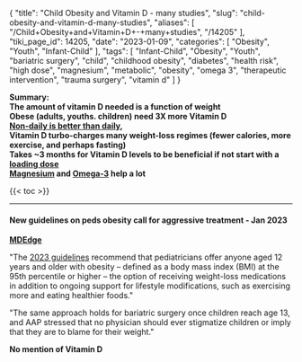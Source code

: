 {
    "title": "Child Obesity and Vitamin D - many studies",
    "slug": "child-obesity-and-vitamin-d-many-studies",
    "aliases": [
        "/Child+Obesity+and+Vitamin+D+-+many+studies",
        "/14205"
    ],
    "tiki_page_id": 14205,
    "date": "2023-01-09",
    "categories": [
        "Obesity",
        "Youth",
        "Infant-Child"
    ],
    "tags": [
        "Infant-Child",
        "Obesity",
        "Youth",
        "bariatric surgery",
        "child",
        "childhood obesity",
        "diabetes",
        "health risk",
        "high dose",
        "magnesium",
        "metabolic",
        "obesity",
        "omega 3",
        "therapeutic intervention",
        "trauma surgery",
        "vitamin d"
    ]
}


**Summary:   
The amount of vitamin D needed is a function of weight  
Obese (adults, youths. children) need 3X more Vitamin D  
 [Non-daily is better than daily](/posts/better-than-daily),  
Vitamin D turbo-charges many weight-loss regimes (fewer calories, more exercise, and perhaps fasting)  
Takes ~3 months for Vitamin D levels to be beneficial if not start with a [loading dose](/posts/loading-dose-of-vitamin-d)  
[Magnesium](/posts/magnesium-in-obesity-metabolic-syndrome-and-type-2-diabetes) and [Omega-3](/posts/omega-3-may-reduce-weight-gain-and-maintain-weight-loss) help a lot** 

{{< toc >}} 

---

#### New guidelines on peds obesity call for aggressive treatment - Jan 2023

 **[MDEdge](https://www.mdedge.com/pediatrics/article/260530/obesity/new-guidelines-peds-obesity-call-aggressive-treatment?ecd=WNL_EVE_230109_mdedge)** 

"The [2023 guidelines](https://www.mdedge.com/pediatrics/article/260530/obesity/new-guidelines-peds-obesity-call-aggressive-treatment?ecd=WNL_EVE_230109_mdedge) recommend that pediatricians offer anyone aged 12 years and older with obesity – defined as a body mass index (BMI) at the 95th percentile or higher – the option of receiving weight-loss medications in addition to ongoing support for lifestyle modifications, such as exercising more and eating healthier foods."

"The same approach holds for bariatric surgery once children reach age 13, and AAP stressed that no physician should ever stigmatize children or imply that they are to blame for their weight."

 **No mention of Vitamin D** 

<!-- ~tc~ (alias(Child Obesity and Vitamin D)) ~/tc~ -->
